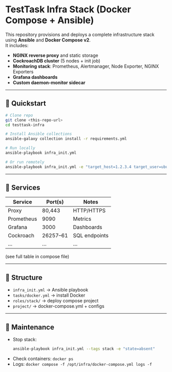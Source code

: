 # TestTask Infra Stack (Docker Compose + Ansible)

This repository provisions and deploys a complete infrastructure stack using **Ansible** and **Docker Compose v2**.  
It includes:

- **NGINX reverse proxy** and static storage
- **CockroachDB cluster** (5 nodes + init job)
- **Monitoring stack**: Prometheus, Alertmanager, Node Exporter, NGINX Exporters
- **Grafana dashboards**
- **Custom daemon-monitor sidecar**

---

## 🔧 Quickstart

```bash
# Clone repo
git clone <this-repo-url>
cd testtask-infra

# Install Ansible collections
ansible-galaxy collection install -r requirements.yml

# Run locally
ansible-playbook infra_init.yml

# Or run remotely
ansible-playbook infra_init.yml -e "target_host=1.2.3.4 target_user=ubuntu"
```

---

## 📡 Services

| Service    | Port(s)   | Notes             |
|------------|-----------|-------------------|
| Proxy      | 80,443    | HTTP/HTTPS        |
| Prometheus | 9090      | Metrics           |
| Grafana    | 3000      | Dashboards        |
| Cockroach  | 26257–61  | SQL endpoints     |
| …          | …         | …                 |

(see full table in compose file)

---

## 📂 Structure

- `infra_init.yml` → Ansible playbook  
- `tasks/docker.yml` → install Docker  
- `roles/stack/` → deploy compose project  
- `project/` → docker-compose.yml + configs  

---

## 🧹 Maintenance

- Stop stack:  
  ```bash
  ansible-playbook infra_init.yml --tags stack -e "state=absent"
  ```
- Check containers: `docker ps`  
- Logs: `docker compose -f /opt/infra/docker-compose.yml logs -f`
